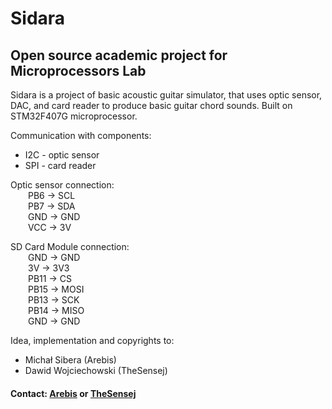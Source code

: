 # Sidara

## Open source academic project for Microprocessors Lab

Sidara is a project of basic acoustic guitar simulator, that uses optic sensor, DAC, and card reader to produce basic guitar chord sounds.
Built on STM32F407G microprocessor. 

Communication with components:
<ul>
  <li>I2C - optic sensor</li>
  <li>SPI - card reader</li>
</ul>

Optic sensor connection:<br/>
&emsp;&emsp;PB6 -> SCL<br/>
&emsp;&emsp;PB7 -> SDA<br/>
&emsp;&emsp;GND -> GND<br/>
&emsp;&emsp;VCC -> 3V<br/>

SD Card Module connection:<br/>
&emsp;&emsp;GND -> GND<br/>
&emsp;&emsp;3V -> 3V3<br/>
&emsp;&emsp;PB11 -> CS<br/>
&emsp;&emsp;PB15 -> MOSI<br/>
&emsp;&emsp;PB13 -> SCK<br/>
&emsp;&emsp;PB14 -> MISO<br/>
&emsp;&emsp;GND -> GND<br/>

Idea, implementation and copyrights to:
<ul>
  <li>Michał Sibera (Arebis)</li>
  <li>Dawid Wojciechowski (TheSensej)</li>
</ul>

#### Contact: <a href="mailto:michal.sibera@windowslive.com">Arebis</a> or <a href="mailto:wojciechdavid@gmail.com">TheSensej</a>
